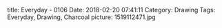 title: Everyday - 0106
Date: 2018-02-20 07:41:11
Category: Drawing
Tags: Everyday, Drawing, Charcoal
picture: 1519112471.jpg
